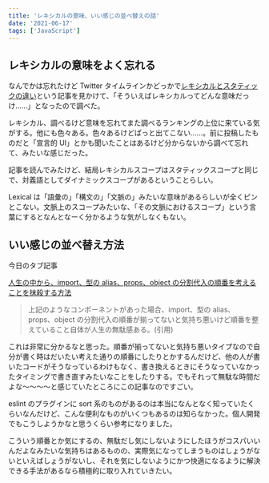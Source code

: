 ```yaml
---
title: 'レキシカルの意味、いい感じの並べ替えの話'
date: '2021-06-17'
tags: ['JavaScript']
---
```


## レキシカルの意味をよく忘れる

なんでかは忘れたけど Twitter タイムラインかどっかで[レキシカルとスタティックの違い](https://qiita.com/Urushibara01/items/455f8fc41f2a01fff78c)という記事を見かけて、「そういえばレキシカルってどんな意味だっけ……」となったので調べた。

レキシカル、調べるけど意味を忘れてまた調べるランキングの上位に来ている気がする。他にも色々ある。色々あるけどぱっと出てこない……。前に投稿したものだと「宣言的 UI」とかも聞いたことはあるけど分からないから調べて忘れて、みたいな感じだった。

記事を読んでみたけど、結局レキシカルスコープはスタティックスコープと同じで、対義語としてダイナミックスコープがあるということらしい。

Lexical は「語彙の」「構文の」「文脈の」みたいな意味があるらしいが全くピンとこない。文脈上のスコープみたいな、「その文脈におけるスコープ」という言葉にするとなんとなーく分かるような気がしなくもない。

## いい感じの並べ替え方法

今日のタブ記事

[人生の中から、import、型の alias、props、object の分割代入の順番を考えることを抹殺する方法](https://zenn.dev/sho_yamane/articles/f765b0b725b262b150cf)

> 上記のようなコンポーネントがあった場合、import、型の alias、props、object の分割代入の順番が揃ってないと気持ち悪いけど順番を整えていること自体が人生の無駄感ある。(引用)

これは非常に分かるなと思った。順番が揃ってないと気持ち悪いタイプなので自分が書く時はだいたい考えた通りの順番にしたりとかするんだけど、他の人が書いたコードがそうなっているわけもなく、書き換えるときにそうなっていなかったタイミングで書き直すみたいなことをしたりする。でもそれって無駄な時間だよな〜〜〜〜と感じていたところにこの記事なのですごい。

eslint のプラグインに sort 系のものがあるのは本当になんとなく知っていたくらいなんだけど、こんな便利なものがいくつもあるのは知らなかった。個人開発でもこうしようかなと思うくらい参考になりました。

こういう順番とか気にするの、無駄だし気にしないようにしたほうがコスパいいんだよなみたいな気持ちはあるものの、実際気になってしまうものはしょうがないといえばしょうがないし、それを気にしないようにかつ快適になるように解決できる手法があるなら積極的に取り入れていきたい。
